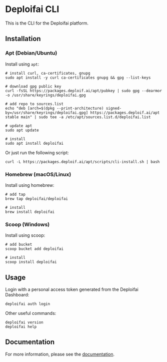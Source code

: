 # Deploifai CLI

This is the CLI for the Deploifai platform.

## Installation

### Apt (Debian/Ubuntu)

Install using `apt`:

```shell
# install curl, ca-certificates, gnupg
sudo apt install -y curl ca-certificates gnupg && gpg --list-keys

# download gpg public key
curl -fsSL https://packages.deploif.ai/apt/pubkey | sudo gpg --dearmor -o /usr/share/keyrings/deploifai.gpg

# add repo to sources.list
echo "deb [arch=$(dpkg --print-architecture) signed-by=/usr/share/keyrings/deploifai.gpg] https://packages.deploif.ai/apt stable main" | sudo tee -a /etc/apt/sources.list.d/deploifai.list

# update apt
sudo apt update

# install
sudo apt install deploifai
```

Or just run the following script:

```shell
curl -L https://packages.deploif.ai/apt/scripts/cli-install.sh | bash
```

### Homebrew (macOS/Linux)

Install using homebrew:

```shell
# add tap
brew tap deploifai/deploifai

# install
brew install deploifai
```

### Scoop (Windows)

Install using scoop:

```shell
# add bucket
scoop bucket add deploifai

# install
scoop install deploifai
```

## Usage

Login with a personal access token generated from the Deploifai Dashboard:

```shell
deploifai auth login
```

Other useful commands:

```shell
deploifai version
deploifai help
```

## Documentation

For more information, please see the [documentation](https://docs.deploif.ai/cli/commands/quick-start).
